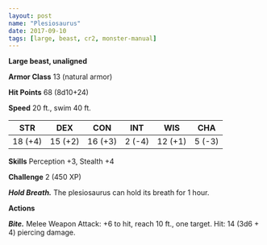 ```yaml
---
layout: post
name: "Plesiosaurus"
date: 2017-09-10
tags: [large, beast, cr2, monster-manual]
---
```


**Large beast, unaligned**

**Armor Class** 13 (natural armor)

**Hit Points** 68 (8d10+24)

**Speed** 20 ft., swim 40 ft.

|   STR   |   DEX   |   CON   |   INT   |   WIS   |   CHA   |
|:-----:|:-----:|:-----:|:-----:|:-----:|:-----:|
| 18 (+4) | 15 (+2) | 16 (+3) | 2 (-4) | 12 (+1) | 5 (-3) |

**Skills** Perception +3, Stealth +4

**Challenge** 2 (450 XP)

***Hold Breath.*** The plesiosaurus can hold its breath for 1 hour.

**Actions**

***Bite.*** Melee Weapon Attack: +6 to hit, reach 10 ft., one target. Hit: 14 (3d6 + 4) piercing damage.

